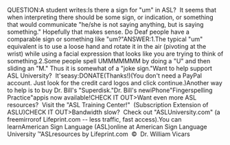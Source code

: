 QUESTION:A student writes:Is there a sign for "um" in ASL?  It seems that when 
			interpreting there should be some sign, or indication, or something 
			that would communicate "he/she is not saying anything, but is saying 
			something." Hopefully that makes sense. Do Deaf people have a 
			comparable sign or something like "um?"ANSWER:1.The typical "um" equivalent is to use a loose hand and rotate it in the 
			air (pivoting at the wrist) while using a facial expression that 
			looks like you are trying to think of something.2.Some people spell UMMMMMMM by doing a "U" and then sliding an "M." Thus 
			it is somewhat of a "joke sign."Want to help support 
ASL University?  It'seasy:DONATE(Thanks!)(You don't need a PayPal account. Just look for the credit card 
logos and click continue.)Another way to help is to buy Dr. Bill's "Superdisk."Dr. Bill's newiPhone"Fingerspelling Practice"appis 
now available!CHECK IT OUT>Want even more ASL resources?  Visit the "ASL Training Center!"  (Subscription 
Extension of ASLU)CHECK IT OUT>Bandwidth slow?  Check out "ASLUniversity.com" (a 
freemirrorof 
Lifeprint.com -- less traffic, fast access).You can learnAmerican Sign Language (ASL)online at American Sign Language University ™ASLresources by Lifeprint.com  ©  Dr. William Vicars